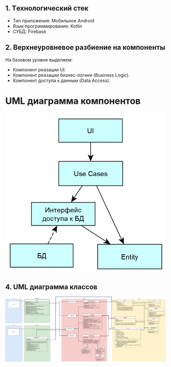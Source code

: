 ## 1. Tехнологический стек

- Тип приложения: Мобильное Android
- Язык программирования: Kotlin
- СУБД: Firebase

## 2. Верхнеуровневое разбиение на компоненты

На базовом уровне выделяем:

- Компонент реазации UI.
- Компонент реазации бизнес-логики (Business Logic).
- Компонент доступа к данным (Data Access).

# UML диаграмма компонентов

![компонент](uml_component.png)

## 4. UML диаграмма классов

![класс_BL](uml_class.png)